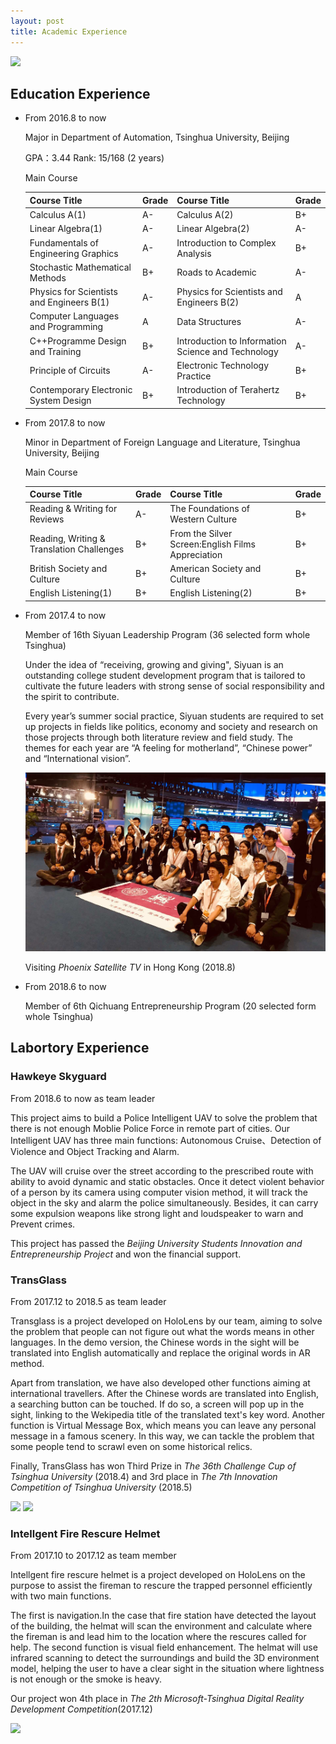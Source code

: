 ```yaml
---
layout: post
title: Academic Experience
---
```

<img src="/images/fulls/Tsinghua.jpg" class="fit image">

## Education Experience

* From 2016.8 to now  

  Major in Department of Automation, Tsinghua University, Beijing

  GPA：3.44    Rank: 15/168   (2 years)

  Main Course

  | Course Title                              | Grade | Course Title                                       | Grade |
  | ----------------------------------------- | ----- | -------------------------------------------------- | ----- |
  | Calculus A(1)                             | A-    | Calculus A(2)                                      | B+    |
  | Linear Algebra(1)                         | A-    | Linear Algebra(2)                                  | A-    |
  | Fundamentals of Engineering Graphics      | A-    | Introduction to Complex Analysis                   | B+    |
  | Stochastic Mathematical Methods           | B+    | Roads to Academic                                  | A-    |
  | Physics for Scientists and Engineers B(1) | A-    | Physics for Scientists and Engineers B(2)          | A     |
  | Computer Languages and Programming        | A     | Data Structures                                    | A-    |
  | C++Programme Design and Training          | B+    | Introduction to Information Science and Technology | A-    |
  | Principle of Circuits                     | A-    | Electronic Technology Practice                     | B+    |
  | Contemporary Electronic System Design     | B+    | Introduction of Terahertz Technology               | B+    |

* From 2017.8 to now 

  Minor in Department of Foreign Language and Literature, Tsinghua University, Beijing

  Main Course

  | Course Title                              | Grade | Course Title                                      | Grade |
  | ----------------------------------------- | ----- | ------------------------------------------------- | ----- |
  | Reading & Writing for Reviews             | A-    | The Foundations of Western Culture                | B+    |
  | Reading, Writing & Translation Challenges | B+    | From the Silver Screen:English Films Appreciation | B+    |
  | British Society and Culture               | B+    | American Society and Culture                      | B+    |
  | English Listening(1)                      | B+    | English Listening(2)                              | B+    |

* From 2017.4 to now

  Member of 16th Siyuan Leadership Program  (36 selected form whole Tsinghua)

  Under the idea of “receiving, growing and giving",  Siyuan is an outstanding college student development program that is tailored to cultivate the future leaders with strong sense of social responsibility and the spirit to contribute.

  Every year’s summer social practice, Siyuan students are required to set up projects in fields like politics, economy and society and research on those projects through both literature review and field study. The themes for each year are “A feeling for motherland”, “Chinese power” and “International vision”.

  <img src="/images/fulls/Siyuan.jpg" class="fit image">

  Visiting *Phoenix Satellite TV* in Hong Kong (2018.8)

* From 2018.6 to now

  Member of 6th Qichuang Entrepreneurship Program (20 selected form whole Tsinghua)

## Labortory Experience

### Hawkeye Skyguard

From 2018.6 to now as team leader

This project aims to build a Police Intelligent UAV to solve the problem that there is not enough Moblie Police Force in remote part of cities. Our Intelligent UAV has three main functions: Autonomous Cruise、Detection of Violence and Object Tracking and Alarm.

The UAV will cruise over the street according to the prescribed route with ability to avoid dynamic and static obstacles. Once it detect violent behavior of a person by its camera using computer vision method, it will track the object in the sky and alarm the police simultaneously. Besides, it can carry some expulsion weapons like strong light and loudspeaker to warn and Prevent crimes.

This project has passed the *Beijing University Students Innovation and Entrepreneurship Project* and won the  financial support.

### TransGlass 

From 2017.12 to 2018.5 as team leader

Transglass is a project developed on HoloLens by our team, aiming to solve the problem that people can not figure out what the words means in other languages. In the demo version, the Chinese words in the sight will be translated into English automatically and replace the original words in AR method.

Apart from translation, we have also developed other functions aiming at international travellers.  After the Chinese words are translated into English, a searching button can be touched. If do so, a screen will pop up in the sight, linking to the Wekipedia title of the translated text's key word. Another function is Virtual Message Box, which means you can leave any personal message in a famous scenery. In this way, we can tackle the problem that some people tend to scrawl even on some historical relics.

Finally, TransGlass has won Third Prize in *The 36th Challenge Cup of Tsinghua University* (2018.4) and  3rd place in *The 7th Innovation Competition of Tsinghua University* (2018.5)

<img src="/images/fulls/transglass1.jpg" class="fit image">

<img src="/images/fulls/transglass2.jpg" class="fit image">

### Intellgent Fire Rescure Helmet

From 2017.10 to 2017.12 as team member

Intellgent fire rescure helmet is a project developed on HoloLens on the purpose to assist the fireman to rescure the trapped personnel efficiently with two main functions. 

The first is navigation.In the case that fire station have detected the layout of the building, the helmat will scan the environment and calculate where the fireman is and lead him to the location where the rescures called for help. The second function is visual field enhancement. The helmat will use infrared scanning to detect the surroundings and build the 3D environment model, helping the user to have a clear sight in the situation where lightness is not enough or the smoke is heavy.

Our project won 4th place in *The 2th Microsoft-Tsinghua Digital Reality Development Competition*(2017.12)

<img src="/images/fulls/Fire1.jpg" class="fit image">



